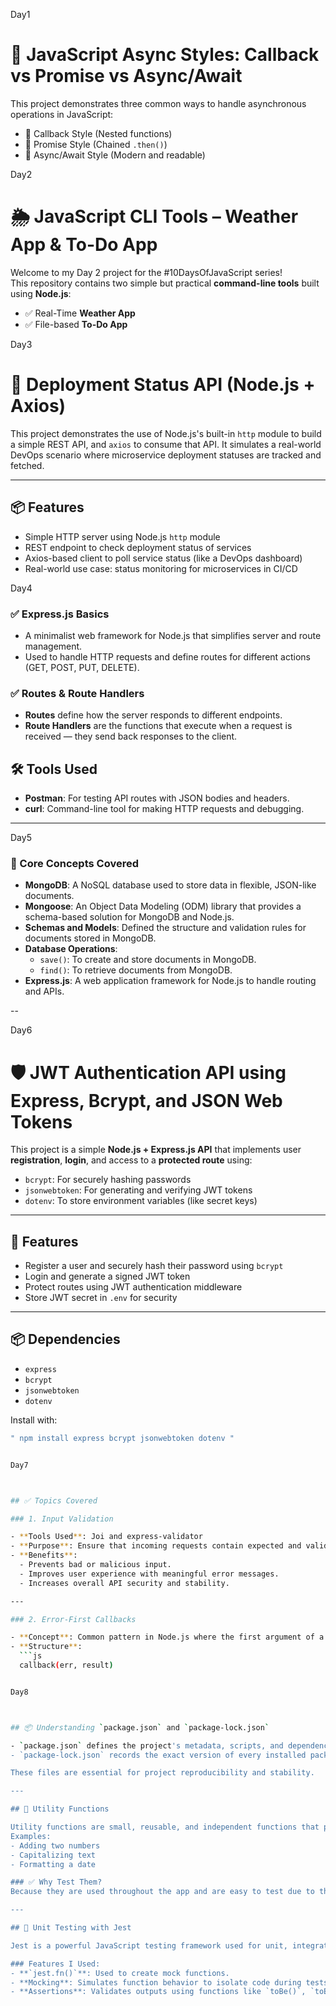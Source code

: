 Day1
# 🚀 JavaScript Async Styles: Callback vs Promise vs Async/Await

This project demonstrates three common ways to handle asynchronous operations in JavaScript:

- 📌 Callback Style (Nested functions)
- 📌 Promise Style (Chained `.then()`)
- 📌 Async/Await Style (Modern and readable)
  

Day2
# 🌦️ JavaScript CLI Tools – Weather App & To-Do App

Welcome to my Day 2 project for the #10DaysOfJavaScript series!  
This repository contains two simple but practical **command-line tools** built using **Node.js**:

- ✅ Real-Time **Weather App**
- ✅ File-based **To-Do App**

Day3
# 🚀 Deployment Status API (Node.js + Axios)

This project demonstrates the use of Node.js's built-in `http` module to build a simple REST API, and `axios` to consume that API. It simulates a real-world DevOps scenario where microservice deployment statuses are tracked and fetched.

---

## 📦 Features

- Simple HTTP server using Node.js `http` module
- REST endpoint to check deployment status of services
- Axios-based client to poll service status (like a DevOps dashboard)
- Real-world use case: status monitoring for microservices in CI/CD


Day4

### ✅ Express.js Basics
- A minimalist web framework for Node.js that simplifies server and route management.
- Used to handle HTTP requests and define routes for different actions (GET, POST, PUT, DELETE).

### ✅ Routes & Route Handlers
- **Routes** define how the server responds to different endpoints.
- **Route Handlers** are the functions that execute when a request is received — they send back responses to the client.

## 🛠 Tools Used

- **Postman**: For testing API routes with JSON bodies and headers.
- **curl**: Command-line tool for making HTTP requests and debugging.

---


Day5

### 🧠 Core Concepts Covered
- **MongoDB**: A NoSQL database used to store data in flexible, JSON-like documents.
- **Mongoose**: An Object Data Modeling (ODM) library that provides a schema-based solution for MongoDB and Node.js.
- **Schemas and Models**: Defined the structure and validation rules for documents stored in MongoDB.
- **Database Operations**:
  - `save()`: To create and store documents in MongoDB.
  - `find()`: To retrieve documents from MongoDB.
- **Express.js**: A web application framework for Node.js to handle routing and APIs.

--


Day6

# 🛡️ JWT Authentication API using Express, Bcrypt, and JSON Web Tokens

This project is a simple **Node.js + Express.js API** that implements user **registration**, **login**, and access to a **protected route** using:

- `bcrypt`: For securely hashing passwords
- `jsonwebtoken`: For generating and verifying JWT tokens
- `dotenv`: To store environment variables (like secret keys)

---

## 🚀 Features

- Register a user and securely hash their password using `bcrypt`
- Login and generate a signed JWT token
- Protect routes using JWT authentication middleware
- Store JWT secret in `.env` for security

---

## 📦 Dependencies

- `express`
- `bcrypt`
- `jsonwebtoken`
- `dotenv`

Install with:

```bash
" npm install express bcrypt jsonwebtoken dotenv "


Day7



## ✅ Topics Covered

### 1. Input Validation

- **Tools Used**: Joi and express-validator
- **Purpose**: Ensure that incoming requests contain expected and valid data before processing.
- **Benefits**:
  - Prevents bad or malicious input.
  - Improves user experience with meaningful error messages.
  - Increases overall API security and stability.

---

### 2. Error-First Callbacks

- **Concept**: Common pattern in Node.js where the first argument of a callback is an error (if any).
- **Structure**:
  ```js
  callback(err, result)


Day8



## 📦 Understanding `package.json` and `package-lock.json`

- `package.json` defines the project's metadata, scripts, and dependencies.
- `package-lock.json` records the exact version of every installed package to ensure consistent installs across different environments.

These files are essential for project reproducibility and stability.

---

## 🧰 Utility Functions

Utility functions are small, reusable, and independent functions that perform specific tasks.  
Examples:
- Adding two numbers
- Capitalizing text
- Formatting a date

### ✅ Why Test Them?
Because they are used throughout the app and are easy to test due to their pure nature.

---

## 🧪 Unit Testing with Jest

Jest is a powerful JavaScript testing framework used for unit, integration, and snapshot testing.

### Features I Used:
- **`jest.fn()`**: Used to create mock functions.
- **Mocking**: Simulates function behavior to isolate code during tests.
- **Assertions**: Validates outputs using functions like `toBe()`, `toEqual()`, and `toHaveBeenCalled()`.



